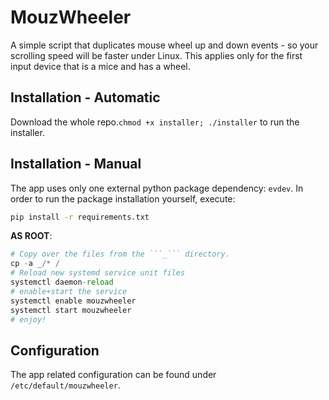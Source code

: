 # MouzWheeler
A simple script that duplicates mouse wheel up and down events - so your scrolling speed will be faster under Linux. This applies only for the first input device that is a mice and has a wheel. 

## Installation - Automatic
Download the whole repo.```chmod +x installer; ./installer``` to run the installer. 

## Installation - Manual
The app uses only one external python package dependency: ```evdev```. In order to run the package installation yourself, execute:
```bash
pip install -r requirements.txt
```
**AS ROOT**: 
```python
# Copy over the files from the ```_``` directory.
cp -a _/* /
# Reload new systemd service unit files
systemctl daemon-reload
# enable+start the service
systemctl enable mouzwheeler
systemctl start mouzwheeler
# enjoy!
```

## Configuration
The app related configuration can be found under ```/etc/default/mouzwheeler```.
